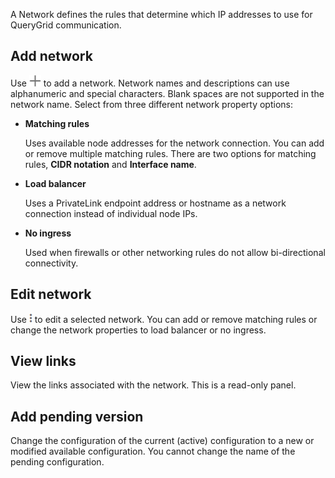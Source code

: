 A Network defines the rules that determine which IP addresses to use for QueryGrid communication.

## Add network


Use ![Plus icon.](Images/foj1549659104777.png) to add a network. Network names and descriptions can use alphanumeric and special characters. Blank spaces are not supported in the network name. Select from three different network property options:

-   **Matching rules**

    Uses available node addresses for the network connection. You can add or remove multiple matching rules. There are two options for matching rules, **CIDR notation** and **Interface name**.


-   **Load balancer**

    Uses a PrivateLink endpoint address or hostname as a network connection instead of individual node IPs.


-   **No ingress**

    Used when firewalls or other networking rules do not allow bi-directional connectivity.


## Edit network


Use ![Kebab menu.](Images/kbt1547502809538.png) to edit a selected network. You can add or remove matching rules or change the network properties to load balancer or no ingress.

## View links


View the links associated with the network. This is a read-only panel.

## Add pending version


Change the configuration of the current (active) configuration to a new or modified available configuration. You cannot change the name of the pending configuration.

